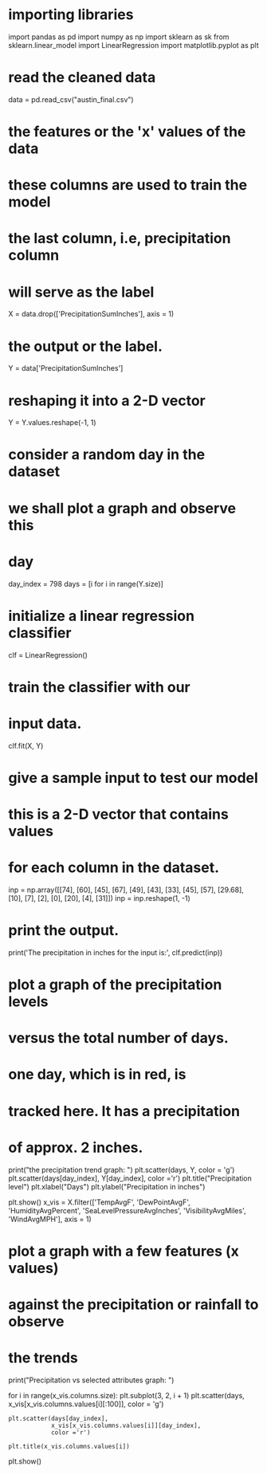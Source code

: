 # importing libraries 
import pandas as pd 
import numpy as np 
import sklearn as sk 
from sklearn.linear_model import LinearRegression 
import matplotlib.pyplot as plt 

# read the cleaned data 
data = pd.read_csv("austin_final.csv") 

# the features or the 'x' values of the data 
# these columns are used to train the model 
# the last column, i.e, precipitation column 
# will serve as the label 
X = data.drop(['PrecipitationSumInches'], axis = 1) 

# the output or the label. 
Y = data['PrecipitationSumInches'] 
# reshaping it into a 2-D vector 
Y = Y.values.reshape(-1, 1) 

# consider a random day in the dataset 
# we shall plot a graph and observe this 
# day 
day_index = 798
days = [i for i in range(Y.size)] 

# initialize a linear regression classifier 
clf = LinearRegression() 
# train the classifier with our 
# input data. 
clf.fit(X, Y) 

# give a sample input to test our model 
# this is a 2-D vector that contains values 
# for each column in the dataset. 
inp = np.array([[74], [60], [45], [67], [49], [43], [33], [45], 
				[57], [29.68], [10], [7], [2], [0], [20], [4], [31]]) 
inp = inp.reshape(1, -1) 

# print the output. 
print('The precipitation in inches for the input is:', clf.predict(inp)) 

# plot a graph of the precipitation levels 
# versus the total number of days. 
# one day, which is in red, is 
# tracked here. It has a precipitation 
# of approx. 2 inches. 
print("the precipitation trend graph: ") 
plt.scatter(days, Y, color = 'g') 
plt.scatter(days[day_index], Y[day_index], color ='r') 
plt.title("Precipitation level") 
plt.xlabel("Days") 
plt.ylabel("Precipitation in inches") 


plt.show() 
x_vis = X.filter(['TempAvgF', 'DewPointAvgF', 'HumidityAvgPercent', 
				'SeaLevelPressureAvgInches', 'VisibilityAvgMiles', 
				'WindAvgMPH'], axis = 1) 

# plot a graph with a few features (x values) 
# against the precipitation or rainfall to observe 
# the trends 

print("Precipitation vs selected attributes graph: ") 

for i in range(x_vis.columns.size): 
	plt.subplot(3, 2, i + 1) 
	plt.scatter(days, x_vis[x_vis.columns.values[i][:100]], 
											color = 'g') 

	plt.scatter(days[day_index], 
				x_vis[x_vis.columns.values[i]][day_index], 
				color ='r') 

	plt.title(x_vis.columns.values[i]) 

plt.show() 
